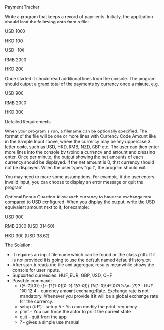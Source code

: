 Payment Tracker

Write a program that keeps a record of payments.  Initially, the application should load the following data from a file:

USD 1000

HKD 100

USD -100

RMB 2000

HKD 200

Once started it should read additional lines from the console. The program should output a grand total of the payments by currency once a minute, e.g.

USD 900

RMB 2000

HKD 300

Detailed Requirements

When your program is run, a filename can be optionally specified. The format of the file will be one or more lines with Currency Code Amount like in the Sample Input above, where the currency may be any uppercase 3 letter code, such as USD, HKD, RMB, NZD, GBP etc. The user can then enter more lines into the console by typing a currency and amount and pressing enter. Once per minute, the output showing the net amounts of each currency should be displayed. If the net amount is 0, that currency should not be displayed. When the user types "quit", the program should exit.

You may need to make some assumptions. For example, if the user enters invalid input, you can choose to display an error message or quit the program.

Optional Bonus Question Allow each currency to have the exchange rate compared to USD configured. When you display the output, write the USD equivalent amount next to it, for example:

USD 900

RMB 2000 (USD 314.60)

HKD 300 (USD 38.62)

The Solution:
- It requires an input file name which can be found on the class path. If it is not provided it is going to use the default named defaultHistory.txt
- After start it reads the file and aggregate results meanwhile shows the console for user inputs.
- Supported currencies: HUF, EUR, GBP, USD, CHF
- Possible command:
  - ([A-Z]{3}) ([+-]?[1-9][0-9]*\.?[0-9]*)( (?:[1-9]\d*|0)?(?:\.\d+)?)? - HUF 100 12.4 - currency amount exchangeRate. Exchange rate is not mandatory. Whenever you provide it it will be a global exchange rate for the currency.
  - setup (\d*) - setup 5 - You can modify the print frequency
  - print - You can force the actor to print the current state
  - quit - quit from the app
  - ? - gives a simple use manual

